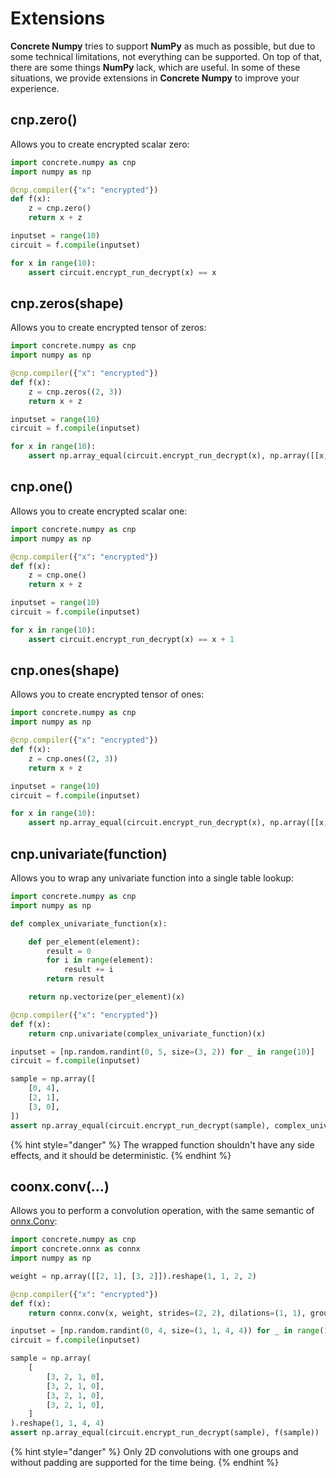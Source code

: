 # Extensions

**Concrete Numpy** tries to support **NumPy** as much as possible, but due to some technical limitations, not everything can be supported. On top of that, there are some things **NumPy** lack, which are useful. In some of these situations, we provide extensions in **Concrete Numpy** to improve your experience.

## cnp.zero()

Allows you to create encrypted scalar zero:

```python
import concrete.numpy as cnp
import numpy as np

@cnp.compiler({"x": "encrypted"})
def f(x):
    z = cnp.zero()
    return x + z

inputset = range(10)
circuit = f.compile(inputset)

for x in range(10):
    assert circuit.encrypt_run_decrypt(x) == x
```

## cnp.zeros(shape)

Allows you to create encrypted tensor of zeros:

```python
import concrete.numpy as cnp
import numpy as np

@cnp.compiler({"x": "encrypted"})
def f(x):
    z = cnp.zeros((2, 3))
    return x + z

inputset = range(10)
circuit = f.compile(inputset)

for x in range(10):
    assert np.array_equal(circuit.encrypt_run_decrypt(x), np.array([[x, x, x], [x, x, x]]))
```

## cnp.one()

Allows you to create encrypted scalar one:

```python
import concrete.numpy as cnp
import numpy as np

@cnp.compiler({"x": "encrypted"})
def f(x):
    z = cnp.one()
    return x + z

inputset = range(10)
circuit = f.compile(inputset)

for x in range(10):
    assert circuit.encrypt_run_decrypt(x) == x + 1
```

## cnp.ones(shape)

Allows you to create encrypted tensor of ones:

```python
import concrete.numpy as cnp
import numpy as np

@cnp.compiler({"x": "encrypted"})
def f(x):
    z = cnp.ones((2, 3))
    return x + z

inputset = range(10)
circuit = f.compile(inputset)

for x in range(10):
    assert np.array_equal(circuit.encrypt_run_decrypt(x), np.array([[x, x, x], [x, x, x]]) + 1)
```

## cnp.univariate(function)

Allows you to wrap any univariate function into a single table lookup:

```python
import concrete.numpy as cnp
import numpy as np

def complex_univariate_function(x):

    def per_element(element):
        result = 0
        for i in range(element):
            result += i
        return result

    return np.vectorize(per_element)(x)

@cnp.compiler({"x": "encrypted"})
def f(x):
    return cnp.univariate(complex_univariate_function)(x)

inputset = [np.random.randint(0, 5, size=(3, 2)) for _ in range(10)]
circuit = f.compile(inputset)

sample = np.array([
    [0, 4],
    [2, 1],
    [3, 0],
])
assert np.array_equal(circuit.encrypt_run_decrypt(sample), complex_univariate_function(sample))
```

{% hint style="danger" %}
The wrapped function shouldn't have any side effects, and it should be deterministic.
{% endhint %}

## coonx.conv(...)

Allows you to perform a convolution operation, with the same semantic of [onnx.Conv](https://github.com/onnx/onnx/blob/main/docs/Operators.md#Conv):

```python
import concrete.numpy as cnp
import concrete.onnx as connx
import numpy as np

weight = np.array([[2, 1], [3, 2]]).reshape(1, 1, 2, 2)

@cnp.compiler({"x": "encrypted"})
def f(x):
    return connx.conv(x, weight, strides=(2, 2), dilations=(1, 1), group=1)

inputset = [np.random.randint(0, 4, size=(1, 1, 4, 4)) for _ in range(10)]
circuit = f.compile(inputset)

sample = np.array(
    [
        [3, 2, 1, 0],
        [3, 2, 1, 0],
        [3, 2, 1, 0],
        [3, 2, 1, 0],
    ]
).reshape(1, 1, 4, 4)
assert np.array_equal(circuit.encrypt_run_decrypt(sample), f(sample))
```

{% hint style="danger" %}
Only 2D convolutions with one groups and without padding are supported for the time being.
{% endhint %}
